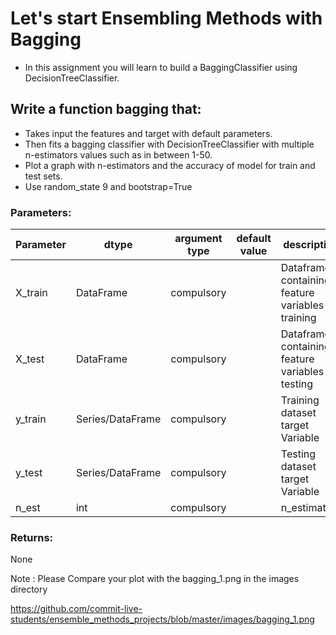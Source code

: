 # Let's start Ensembling Methods with Bagging

- In this assignment you will learn to build a BaggingClassifier using DecisionTreeClassifier.

## Write a function bagging that:

- Takes input the features and target with default parameters.
- Then fits a bagging classifier with DecisionTreeClassifier with multiple n-estimators values such as in between 1-50.
- Plot a graph with n-estimators and the accuracy of model for train and test sets.
- Use random_state 9 and bootstrap=True

### Parameters:

| Parameter | dtype | argument type | default value | description |
| --- | --- | --- | --- | --- |
| X_train | DataFrame | compulsory | | Dataframe containing feature variables for training|
| X_test | DataFrame | compulsory | | Dataframe containing feature variables for testing|
| y_train | Series/DataFrame | compulsory | | Training dataset target Variable |
| y_test | Series/DataFrame | compulsory | | Testing dataset target Variable |
| n_est | int | compulsory | | n_estimators |

### Returns:
None


Note : Please Compare your plot with the bagging_1.png in the images directory

https://github.com/commit-live-students/ensemble_methods_projects/blob/master/images/bagging_1.png
